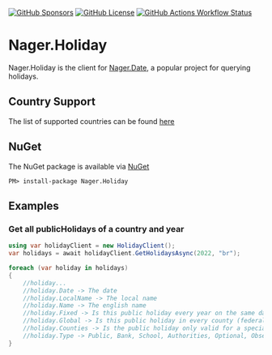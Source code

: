 [![GitHub Sponsors](https://img.shields.io/github/sponsors/nager?style=for-the-badge&color=000)](https://github.com/sponsors/nager)
[![GitHub License](https://img.shields.io/github/license/nager/Nager.Holiday?style=for-the-badge&color=000)](https://github.com/nager/Nager.Holiday)
[![GitHub Actions Workflow Status](https://img.shields.io/github/actions/workflow/status/nager/Nager.Holiday/dotnet.yml?style=for-the-badge&color=000)](https://github.com/nager/Nager.Holiday)

# Nager.Holiday

Nager.Holiday is the client for [Nager.Date](https://date.nager.at), a popular project for querying holidays.

## Country Support
The list of supported countries can be found [here](https://date.nager.at/Country/Coverage)

## NuGet
The NuGet package is available via [NuGet](https://www.nuget.org/packages/Nager.Holiday)
```
PM> install-package Nager.Holiday
```

## Examples

### Get all publicHolidays of a country and year
```cs
using var holidayClient = new HolidayClient();
var holidays = await holidayClient.GetHolidaysAsync(2022, "br");

foreach (var holiday in holidays)
{
    //holiday...
    //holiday.Date -> The date
    //holiday.LocalName -> The local name
    //holiday.Name -> The english name
    //holiday.Fixed -> Is this public holiday every year on the same date
    //holiday.Global -> Is this public holiday in every county (federal state)
    //holiday.Counties -> Is the public holiday only valid for a special county ISO-3166-2 - Federal states
    //holiday.Type -> Public, Bank, School, Authorities, Optional, Observance
}
```
